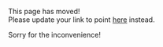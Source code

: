 This page has moved!<br>
Please update your link to point [here](https://github.com/facebookincubator/create-react-app/blob/master/packages/react-scripts/templates/app/README.md) instead.

Sorry for the inconvenience!

